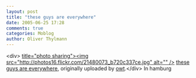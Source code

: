 ```yaml
---
layout: post
title: "these guys are everywhere"
date: 2005-06-25 17:28
comments: true
categories: Moblog
author: Oliver Thylmann
---
```



&lt;div&gt;	[ title=&quot;photo sharing&quot;&gt;&lt;img src=&quot;http://photos16.flickr.com/21480073_b720c337ce.jpg&quot; alt=&quot;&quot; /&gt;](http://www.flickr.com/photos/oliver/21480073/)	[these guys are everywhere](http://www.flickr.com/photos/oliver/21480073/), originally uploaded by [owt](http://www.flickr.com/people/oliver/).&lt;/div&gt;					In hamburg


